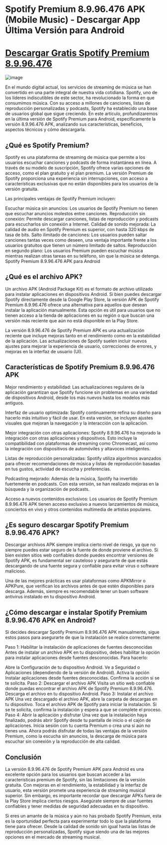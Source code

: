 # Spotify Premium 8.9.96.476 APK (Mobile Music) - Descargar App Última Versión para Android

# [Descargar Gratis Spotify Premium 8.9.96.476](https://modfyp.com/es/spotify-premium-8-9-96-476/)

![image](https://github.com/user-attachments/assets/4354f912-57c4-423e-8fb8-2d35bc0712f4)

En el mundo digital actual, los servicios de streaming de música se han convertido en una parte integral de nuestra vida cotidiana. Spotify, uno de los líderes indiscutibles de este sector, ha revolucionado la forma en que consumimos música. Con su acceso a millones de canciones, listas de reproducción personalizadas y podcasts, Spotify ha establecido una base de usuarios global que sigue creciendo. En este artículo, profundizaremos en la última versión de Spotify Premium para Android, específicamente la versión 8.9.96.476 APK, analizando sus características, beneficios, aspectos técnicos y cómo descargarla.

## ¿Qué es Spotify Premium?

Spotify es una plataforma de streaming de música que permite a los usuarios escuchar canciones y podcasts de forma instantánea en línea. A través de su modelo de suscripción, Spotify ofrece varias opciones de acceso, como el plan gratuito y el plan premium. La versión Premium de Spotify proporciona una experiencia sin interrupciones, con acceso a características exclusivas que no están disponibles para los usuarios de la versión gratuita.

Las principales ventajas de Spotify Premium incluyen:

Escuchar música sin anuncios: Los usuarios de Spotify Premium no tienen que escuchar anuncios molestos entre canciones.
Reproducción sin conexión: Permite descargar canciones, listas de reproducción y podcasts para escucharlos sin conexión a Internet.
Calidad de sonido mejorada: La calidad de audio en Spotify Premium es superior, con hasta 320 kbps de tasa de bits.
Salto ilimitado de canciones: Los usuarios pueden saltar canciones tantas veces como deseen, una ventaja importante frente a los usuarios gratuitos que tienen un número limitado de saltos.
Reproducción en segundo plano: Los usuarios Premium pueden escuchar música mientras realizan otras tareas en su teléfono, sin que la música se detenga.
Spotify Premium 8.9.96.476 APK para Android
## ¿Qué es el archivo APK?

Un archivo APK (Android Package Kit) es el formato de archivo utilizado para instalar aplicaciones en dispositivos Android. Si bien puedes descargar Spotify directamente desde la Google Play Store, la versión APK de Spotify Premium 8.9.96.476 ofrece una alternativa para aquellos que desean instalar la aplicación manualmente. Esta opción es útil para usuarios que no tienen acceso a la tienda de aplicaciones en su región o que buscan una versión más reciente que aún no está disponible en la Play Store.

La versión 8.9.96.476 de Spotify Premium APK es una actualización reciente que incluye mejoras tanto en el rendimiento como en la estabilidad de la aplicación. Las actualizaciones de Spotify suelen incluir nuevos ajustes para mejorar la experiencia de usuario, correcciones de errores, y mejoras en la interfaz de usuario (UI).

## Características de Spotify Premium 8.9.96.476 APK

Mejor rendimiento y estabilidad: Las actualizaciones regulares de la aplicación garantizan que Spotify funcione sin problemas en una variedad de dispositivos Android, desde los más nuevos hasta los modelos más antiguos.

Interfaz de usuario optimizada: Spotify continuamente refina su diseño para hacerlo más intuitivo y fácil de usar. En esta versión, se incluyen ajustes visuales que mejoran la navegación y la interacción con la aplicación.

Mejor integración con otras aplicaciones: Spotify 8.9.96.476 ha mejorado la integración con otras aplicaciones y dispositivos. Esto incluye la compatibilidad con plataformas de streaming como Chromecast, así como la integración con dispositivos de automóviles y altavoces inteligentes.

Listas de reproducción personalizadas: Spotify utiliza algoritmos avanzados para ofrecer recomendaciones de música y listas de reproducción basadas en tus gustos, actividad de escucha y preferencias.

Podcasting mejorado: Además de la música, Spotify ha invertido fuertemente en podcasts. Con esta versión, se han realizado mejoras en la búsqueda y la organización de podcasts.

Acceso a nuevos contenidos exclusivos: Los usuarios de Spotify Premium 8.9.96.476 APK tienen acceso exclusivo a nuevos lanzamientos de música, conciertos en vivo y otros contenidos multimedia de artistas populares.

## ¿Es seguro descargar Spotify Premium 8.9.96.476 APK?

Descargar archivos APK siempre implica cierto nivel de riesgo, ya que no siempre puedes estar seguro de la fuente de donde proviene el archivo. Si bien existen sitios web confiables donde puedes encontrar versiones de Spotify APK, es fundamental ser cauteloso y asegurarte de que estás descargando de una fuente segura y confiable para evitar virus o software malicioso.

Una de las mejores prácticas es usar plataformas como APKMirror o APKPure, que verifican los archivos antes de que estén disponibles para descarga. Además, siempre es recomendable tener un buen software antivirus instalado en tu dispositivo Android.

## ¿Cómo descargar e instalar Spotify Premium 8.9.96.476 APK en Android?

Si decides descargar Spotify Premium 8.9.96.476 APK manualmente, sigue estos pasos para asegurarte de que la instalación se realice correctamente:

Paso 1: Habilitar la instalación de aplicaciones de fuentes desconocidas
Antes de instalar un archivo APK en tu dispositivo, debes habilitar la opción para instalar aplicaciones desde fuentes desconocidas. Para hacerlo:

Abre la Configuración de tu dispositivo Android.
Ve a Seguridad o Aplicaciones (dependiendo de la versión de Android).
Activa la opción Instalar aplicaciones desde fuentes desconocidas.
Confirma la acción si se te solicita.
Paso 2: Descargar el archivo APK
Visita un sitio web confiable donde puedas encontrar el archivo APK de Spotify Premium 8.9.96.476.
Descarga el archivo en tu dispositivo Android.
Paso 3: Instalar el archivo APK
Una vez descargado el archivo APK, abre la carpeta de descargas en tu dispositivo.
Toca el archivo APK de Spotify para iniciar la instalación.
Si se te solicita, confirma la instalación y espera a que se complete el proceso.
Paso 4: Abrir la aplicación y disfrutar
Una vez que la instalación haya finalizado, podrás abrir Spotify desde tu pantalla de inicio o el cajón de aplicaciones. Inicia sesión con tu cuenta Premium o crea una si aún no tienes una. Ahora podrás disfrutar de todas las ventajas de la versión Premium, como la escucha sin anuncios, la descarga de música para escuchar sin conexión y la reproducción de alta calidad.

## Conclusión

La versión 8.9.96.476 de Spotify Premium APK para Android es una excelente opción para los usuarios que buscan acceder a las características premium de Spotify, sin las limitaciones de la versión gratuita. Con mejoras en el rendimiento, la estabilidad y la interfaz de usuario, esta versión promete una experiencia de streaming musical superior. Sin embargo, es importante recordar que descargar APKs fuera de la Play Store implica ciertos riesgos. Asegúrate siempre de usar fuentes confiables y tener medidas de seguridad adecuadas en tu dispositivo.

Si eres un amante de la música y aún no has probado Spotify Premium, esta es la oportunidad perfecta para experimentar todo lo que la plataforma tiene para ofrecer. Desde la calidad de sonido sin igual hasta las listas de reproducción personalizadas, Spotify sigue siendo una de las mejores opciones en el mercado de streaming musical.
